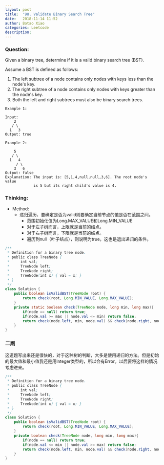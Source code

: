 ```yaml
---
layout: post
title:  "98. Validate Binary Search Tree"
date:   2018-11-14 11:52
author: Botao Xiao
categories: Leetcode
description:
---
```

### Question:
Given a binary tree, determine if it is a valid binary search tree (BST).

Assume a BST is defined as follows:
1. The left subtree of a node contains only nodes with keys less than the node's key.
2. The right subtree of a node contains only nodes with keys greater than the node's key.
3. Both the left and right subtrees must also be binary search trees.

```
Example 1:

Input:
    2
   / \
  1   3
Output: true

Example 2:

    5
   / \
  1   4
     / \
    3   6
Output: false
Explanation: The input is: [5,1,4,null,null,3,6]. The root node's value
             is 5 but its right child's value is 4.
```

### Thinking:
* Method:
	* 递归遍历，要确定是否为valid则要确定当前节点的值是否在范围之间。
		* 范围初始化值为Long.MAX_VALUE和Long.MIN_VALUE
		* 对于左子树而言，上限就是当前的结点。
		* 对于右子树而言，下限就是当前的结点。
		* 遍历到null（叶子结点），则说明为true，这也是退出递归的条件。

```Java
/**
 * Definition for a binary tree node.
 * public class TreeNode {
 *     int val;
 *     TreeNode left;
 *     TreeNode right;
 *     TreeNode(int x) { val = x; }
 * }
 */
class Solution {
    public boolean isValidBST(TreeNode root) {
        return check(root, Long.MIN_VALUE, Long.MAX_VALUE);
    }
    private static boolean check(TreeNode node, long min, long max){
        if(node == null) return true;
        if(node.val >= max || node.val <= min) return false;
        return check(node.left, min, node.val) && check(node.right, node.val, max);
    }
}
```

### 二刷
这道题写出来还是很快的，对于这种树的判断，大多是使用递归的方法。但是初始的最大值和最小值我还是用Integer类型的，所以会有Error。以后要将这样的情况考虑进来。
```Java
/**
 * Definition for a binary tree node.
 * public class TreeNode {
 *     int val;
 *     TreeNode left;
 *     TreeNode right;
 *     TreeNode(int x) { val = x; }
 * }
 */
class Solution {
    public boolean isValidBST(TreeNode root) {
        return check(root, Long.MIN_VALUE, Long.MAX_VALUE);
    }
    private boolean check(TreeNode node, long min, long max){
        if(node == null) return true;
        if(node.val <= min || node.val >= max) return false;
        return check(node.left, min, node.val) && check(node.right, node.val, max);
    }
}
```